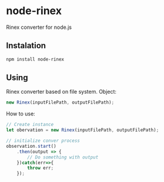 # node-rinex

Rinex converter for node.js

## Instalation

```bash
npm install node-rinex
```

## Using

Rinex converter based on file system.
Object:

```js
new Rinex(inputFilePath, outputFilePath);
```

How to use:

```js
// Create instance
let obervation = new Rinex(inputFilePath, outputFilePath);

// initialize conver process
observation.start()
    .then(output => {
        // Do something with output
    })catch(err=>{
        throw err;
    });
```
